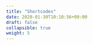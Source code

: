 ```yaml
---
title: "Shortcodes"
date: 2020-01-30T10:10:56+09:00
draft: false
collapsible: true
weight: 5
---
```


